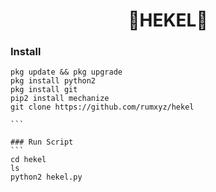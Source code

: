 <h1 align="center">
    🤙HEKEL🤙
</h1>

### Install
````
pkg update && pkg upgrade
pkg install python2
pkg install git
pip2 install mechanize
git clone https://github.com/rumxyz/hekel

```

### Run Script
```
cd hekel
ls
python2 hekel.py


````
